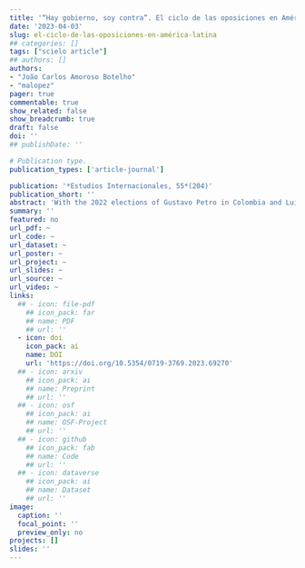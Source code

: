 ```yaml
---
title: '“Hay gobierno, soy contra”. El ciclo de las oposiciones en América Latina'
date: '2023-04-03'
slug: el-ciclo-de-las-oposiciones-en-américa-latina
## categories: []
tags: ["scielo article"]
## authors: []
authors:
- "João Carlos Amoroso Botelho"
- "malopez"
pager: true
commentable: true
show_related: false
show_breadcrumb: true
draft: false
doi: ''
## publishDate: ''

# Publication type.
publication_types: ['article-journal']

publication: '*Estudios Internacionales, 55*(204)'
publication_short: ''
abstract: 'With the 2022 elections of Gustavo Petro in Colombia and Luiz Inácio Lula da Silva in Brazil, the analysis of the return of the pink tide to Latin America has suddenly spread. This paper argues that, actually, the region presents a cycle of oppositions, with gover-nments of different colors alternating since the end of the left turn in the 2010s. To substantiate this point, the article presents data on the alternations and the difficulties of the presidents in maintaining an approval rate higher than the disapproval rate from the beginning of their term. The analysis shows that nega-tive perceptions about the country’s current economic situation and the ability to combat the Covid-19 pandemic are the factors that  weigh  the  most  in  the  government’s  assessment.  Political  polarization and exposure to social networks also take their toll, since  there  is  evidence  that  ideological  alignment  conditions  opinion  and  that  users  of  social  networks  are  more  critical  of  the  government. Everything  described  suggests  that,  whatever  the ideological color of who is in power, there will be difficulties in maintaining themselves as such.'
summary: ''
featured: no
url_pdf: ~
url_code: ~
url_dataset: ~
url_poster: ~
url_project: ~
url_slides: ~
url_source: ~
url_video: ~
links:
  ## - icon: file-pdf
    ## icon_pack: far
    ## name: PDF
    ## url: ''
  - icon: doi
    icon_pack: ai
    name: DOI
    url: 'https://doi.org/10.5354/0719-3769.2023.69270'
  ## - icon: arxiv
    ## icon_pack: ai
    ## name: Preprint
    ## url: ''
  ## - icon: osf
    ## icon_pack: ai
    ## name: OSF-Project
    ## url: ''
  ## - icon: github
    ## icon_pack: fab
    ## name: Code
    ## url: ''
  ## - icon: dataverse
    ## icon_pack: ai
    ## name: Dataset
    ## url: ''
image:
  caption: ''
  focal_point: ''
  preview_only: no
projects: []
slides: ''
---
```


